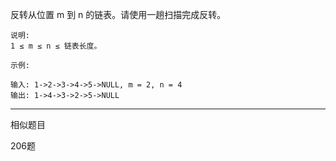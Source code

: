 反转从位置 m 到 n 的链表。请使用一趟扫描完成反转。


```case
说明:
1 ≤ m ≤ n ≤ 链表长度。

示例:

输入: 1->2->3->4->5->NULL, m = 2, n = 4
输出: 1->4->3->2->5->NULL
```

----

相似题目

206题
